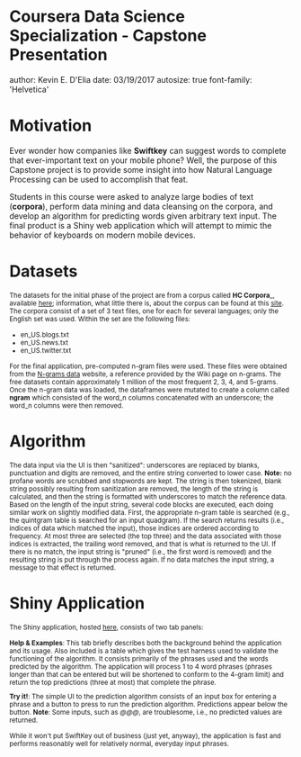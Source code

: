 Coursera Data Science Specialization - Capstone Presentation
========================================================
author: Kevin E. D'Elia
date: 03/19/2017
autosize: true
font-family: 'Helvetica'

Motivation
========================================================

Ever wonder how companies like **Swiftkey** can suggest words to complete that ever-important text on your mobile phone?  Well, the purpose of this Capstone project is to provide some insight into how Natural Language Processing can be used to accomplish that feat.

Students in this course were asked to analyze large bodies of text (**corpora**), perform data mining and data cleansing on the corpora, and develop an algorithm for predicting words given arbitrary text input.  The final product is a Shiny web application which will attempt to mimic the behavior of keyboards on modern mobile devices.

Datasets
========================================================

<small>The datasets for the initial phase of the project are from a corpus called __HC Corpora___, available [here](https://d396qusza40orc.cloudfront.net/dsscapstone/dataset/Coursera-SwiftKey.zip); information, what little there is, about the corpus can be found at this [site](https://web.archive.org/web/20160522150305/http://www.corpora.heliohost.org/aboutcorpus.html).  The corpora consist of a set of 3 text files, one for each for several languages; only the English set was used.  Within the set are the following files:

* en_US.blogs.txt
* en_US.news.txt
* en_US.twitter.txt

For the final application, pre-computed n-gram files were used.  These files were obtained from the [N-grams data](http://www.ngrams.info/intro.asp) website, a reference provided by the Wiki page on n-grams.  The free datasets contain approximately 1 million of the most frequent 2, 3, 4, and 5-grams.  Once the n-gram data was loaded, the dataframes were mutated to create a column called **ngram** which consisted of the word_n columns concatenated with an underscore; the word_n columns were then removed.</small>

Algorithm
========================================================

<small>  The data input via the UI is then "sanitized": underscores are replaced by blanks, punctuation and digits are removed, and the entire string converted to lower case.  **Note:** no profane words are scrubbed and stopwords are kept.  The string is then tokenized, blank string possibly resulting from sanitization are removed, the length of the string is calculated, and then the string is formatted with underscores to match the reference data.  Based on the length of the input string, several code blocks are executed, each doing similar work on slightly modified data.  First, the appropriate n-gram table is searched (e.g., the quintgram table is searched for an input quadgram).  If the search returns results (i.e., indices of data which matched the input), those indices are ordered according to frequency.  At most three are selected (the top three) and the data associated with those indices is extracted, the trailing word removed, and that is what is returned to the UI.  If there is no match, the input string is "pruned" (i.e., the first word is removed) and the resulting string is put through the process again.  If no data matches the input string, a message to that effect is returned.</small> 

Shiny Application
========================================================

<small>The Shiny application, hosted [here](https://thedatascientist.shinyapps.io/DataCapstone/), consists of two tab panels:

**Help & Examples**:  This tab briefly describes both the background behind the application and its usage.  Also included is a table which gives the test harness used to validate the functioning of the algorithm.  It consists primarily of the phrases used and the words predicted by the algorithm.  The application will process 1 to 4 word phrases (phrases longer than that can be entered but will be shortened to conform to the 4-gram limit) and return the top predictions (three at most) that complete the phrase.

**Try it!**:  The simple UI to the prediction algorithm consists of an input box for entering a phrase and a button to press to run the prediction algorithm.  Predictions appear below the button.  **Note**: Some inputs, such as _@@@_, are troublesome, i.e., no predicted values are returned.

While it won't put SwiftKey out of business (just yet, anyway), the application is fast and performs reasonably well for relatively normal, everyday input phrases.</small>
